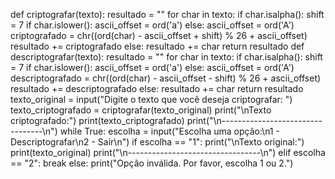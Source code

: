 def criptografar(texto):
 resultado = ""
 for char in texto:
   if char.isalpha():
     shift = 7
     if char.islower():
       ascii_offset = ord('a')
     else:
       ascii_offset = ord('A')
     criptografado = chr((ord(char) - ascii_offset + shift) % 26 + ascii_offset)
     resultado += criptografado
   else:
     resultado += char
   return resultado
def descriptografar(texto):
 resultado = ""
 for char in texto:
   if char.isalpha():
     shift = 7
     if char.islower():
       ascii_offset = ord('a')
     else:
       ascii_offset = ord('A')
     descriptografado = chr((ord(char) - ascii_offset - shift) % 26 + ascii_offset)
     resultado += descriptografado
   else:
     resultado += char
   return resultado
texto_original = input("Digite o texto que você deseja criptografar: ")
texto_criptografado = criptografar(texto_original)
print("\nTexto criptografado:")
print(texto_criptografado)
print("\n---------------------------------\n")
while True:
 escolha = input("Escolha uma opção:\n1 - Descriptografar\n2 - Sair\n")
 if escolha == "1":
   print("\nTexto original:")
   print(texto_original)
   print("\n---------------------------------\n")
 elif escolha == "2":
   break
 else:
   print("Opção inválida. Por favor, escolha 1 ou 2.")
